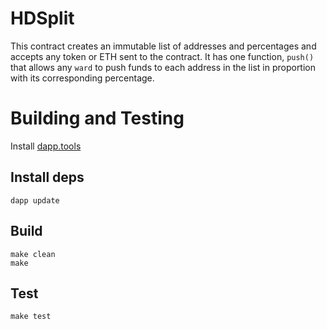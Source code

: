 # HDSplit

This contract creates an immutable list of addresses and percentages and accepts
any token or ETH sent to the contract.  It has one function, `push()` that
allows any `ward` to push funds to each address in the list in proportion with
its corresponding percentage.

# Building and Testing

Install [dapp.tools](https://dapp.tools)

## Install deps
```
dapp update
```

## Build
```
make clean
make
```

## Test
```
make test
```